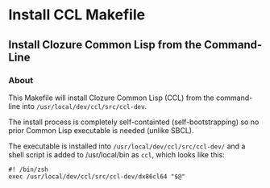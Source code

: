 # Install CCL Makefile
## Install Clozure Common Lisp from the Command-Line
### About

This Makefile will install Clozure Common Lisp (CCL) from the command-line
into `/usr/local/dev/ccl/src/ccl-dev`.

The install process is completely self-containted (self-bootstrapping) so no prior
Common Lisp executable is needed (unlike SBCL).

The executable is installed into `/usr/local/dev/ccl/src/ccl-dev/`
and a shell script is added to /usr/local/bin as `ccl`, which looks like this:

```
#! /bin/zsh
exec /usr/local/dev/ccl/src/ccl-dev/dx86cl64 "$@"
```

